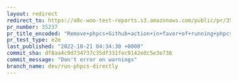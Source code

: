 ```yaml
---
layout: redirect
redirect_to: https://a8c-woo-test-reports.s3.amazonaws.com/public/pr/35237/e2e/index.html
pr_number: 35237
pr_title_encoded: "Remove+phpcs+Github+action+in+favor+of+running+phpcs+directly"
pr_test_type: e2e
last_published: "2022-10-21 04:34:30 +0000"
commit_sha: df8aa4c9d734737c35df331fec9142e0c5e3e738
commit_message: "Don't error on warnings"
branch_name: dev/run-phpcs-directly
---
```

